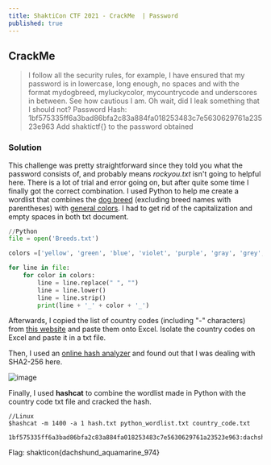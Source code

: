 ```yaml
---
title: ShaktiCon CTF 2021 - CrackMe  | Password
published: true
---
```


## [](#header-2)CrackMe

> I follow all the security rules, for example, I have ensured that my password is in lowercase, long enough, no spaces and with the format mydogbreed, myluckycolor, mycountrycode and underscores in between. 
See how cautious I am. Oh wait, did I leak something that I should not?
>Password Hash: 1bf575335ff6a3bad86bfa2c83a884fa018253483c7e5630629761a23523e963
>Add shaktictf{} to the password obtained

### [](#header-3)Solution

This challenge was pretty straightforward since they told you what the password consists of, and probably means _rockyou.txt_ isn't going to helpful here.
There is a lot of trial and error going on, but after quite some time I finally got the correct combination.
I used Python to help me create a wordlist that combines the [dog breed](https://sortmylist.com/reference/biology/dog_breeds.txt) (excluding breed names with parentheses) with [general colors](https://github.com/imsky/wordlists/blob/master/adjectives/colors.txt).
I had to get rid of the capitalization and empty spaces in both txt document.
```Python
//Python
file = open('Breeds.txt')

colors =['yellow', 'green', 'blue', 'violet', 'purple', 'gray', 'grey', 'red', 'black', 'white', 'orange', 'cyan', 'pink', 'silver', 'brown', 'gold', 'magenta', 'lime', 'amber', 'aqua', 'azure', 'amethyst', 'aquamarine', 'apricot', 'auburn', 'beige', 'bronze', 'buff', 'cardinal', 'cerise', 'chartreuse', 'coral', 'carmine', 'chocolate', 'cream', 'charcoal', 'copper', 'crimson', 'cinnamon', 'celadon', 'dark', 'denim', 'ebony', 'emerald', 'ecru', 'eggplant', 'fuchsia', 'goldenrod', 'hue', 'indigo', 'ivory', 'jade', 'jet', 'khaki', 'lavender', 'lilac', 'lemon', 'mauve', 'maroon', 'mustard', 'mahogany', 'olive', 'ocher', 'orchid', 'pumpkin', 'peach', 'pastel', 'puce', 'pewter', 'persimmon', 'rainbow', 'ruby', 'rose', 'russet', 'salmon', 'saffron', 'sapphire', 'scarlet', 'sepia', 'sienna', 'shade', 'shamrock', 'teal', 'tint', 'turquoise', 'topaz', 'terracotta', 'tangerine', 'umber', 'vermilion', 'viridian', 'wisteria']

for line in file:
    for color in colors:
        line = line.replace(" ", "")
        line = line.lower()
        line = line.strip()
        print(line + '_' + color + '_')
```

Afterwards, I copied the list of country codes (including "-" characters) from [this website](https://countrycode.org/) and paste them onto Excel. Isolate the country codes on Excel and paste it in a txt file.

Then, I used an [online hash analyzer](https://www.tunnelsup.com/hash-analyzer/) and found out that I was dealing with SHA2-256 here.

![image](https://user-images.githubusercontent.com/81070073/113497984-984f5d80-94bd-11eb-9077-394aedc707f8.png)

Finally, I used **hashcat** to combine the wordlist made in Python with the country code txt file and cracked the hash.

```Linux
//Linux
$hashcat -m 1400 -a 1 hash.txt python_wordlist.txt country_code.txt 

1bf575335ff6a3bad86bfa2c83a884fa018253483c7e5630629761a23523e963:dachshund_aquamarine_974
```

Flag: shakticon{dachshund_aquamarine_974}
